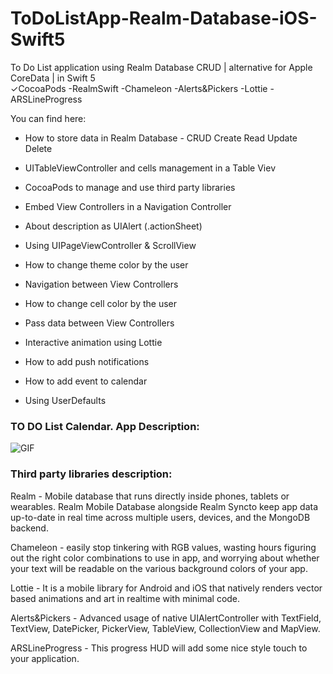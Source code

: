 # ToDoListApp-Realm-Database-iOS-Swift5
To Do List application using Realm Database CRUD | alternative for Apple CoreData | in Swift 5 <br>
✓CocoaPods -RealmSwift -Chameleon -Alerts&Pickers -Lottie -ARSLineProgress <br>

You can find here:

* How to store data in Realm Database - CRUD Create Read Update Delete
* UITableViewController and cells management in a Table Viev

* CocoaPods to manage and use third party libraries
* Embed View Controllers in a Navigation Controller
* About description as UIAlert (.actionSheet)
* Using UIPageViewController & ScrollView
* How to change theme color by the user
* Navigation between View Controllers
* How to change cell color by the user
* Pass data between View Controllers
* Interactive animation using Lottie
* How to add push notifications
* How to add event to calendar
* Using UserDefaults

### TO DO List Calendar. App Description:

![GIF](https://s8.gifyu.com/images/Hnet-image-2ce4bdc16cbb8dda8.gif) 




### Third party libraries description:

Realm - Mobile database that runs directly inside phones, tablets or wearables. Realm Mobile Database alongside 
Realm Syncto keep app data up-to-date in real time across multiple users, devices, and the MongoDB backend.

Chameleon - easily stop tinkering with RGB values, wasting hours figuring out the right color combinations 
to use in app, and worrying about whether your text will be readable on the various background colors of your app.

Lottie - It is a mobile library for Android and iOS that natively renders vector based animations and art in realtime with minimal code.

Alerts&Pickers - Advanced usage of native UIAlertController with TextField, TextView, DatePicker, PickerView, TableView, CollectionView and MapView.

ARSLineProgress - This progress HUD will add some nice style touch to your application.
